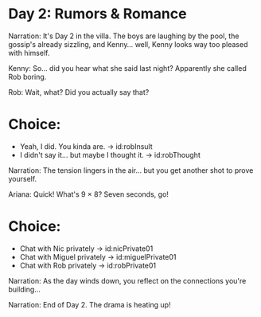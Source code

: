 # Day 2: Rumors & Romance

Narration: It's Day 2 in the villa. The boys are laughing by the pool, the gossip's already sizzling, and Kenny… well, Kenny looks way too pleased with himself.

Kenny: So… did you hear what she said last night? Apparently she called Rob boring.

Rob: Wait, what? Did you actually say that?

# Choice:
- Yeah, I did. You kinda are. → id:robInsult
- I didn't say it… but maybe I thought it. → id:robThought

Narration: The tension lingers in the air… but you get another shot to prove yourself.

Ariana: Quick! What's 9 × 8? Seven seconds, go!

# Choice:
- Chat with Nic privately → id:nicPrivate01
- Chat with Miguel privately → id:miguelPrivate01
- Chat with Rob privately → id:robPrivate01

Narration: As the day winds down, you reflect on the connections you're building...

Narration: End of Day 2. The drama is heating up!
